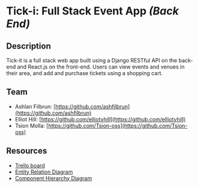 # Tick-i: Full Stack Event App _(Back End)_

## Description
Tick-it is a full stack web app built using a Django RESTful API on the back-end and React.js on the front-end.
Users can view events and venues in their area, and add and purchase tickets using a shopping cart.

## Team
- Ashlan Filbrun: [https://github.com/ashfilbrun](https://github.com/ashfilbrun)
- Elliot Hill: [https://github.com/elliotvhill](https://github.com/elliotvhill)
- Tsion Molla: [https://github.com/Tsion-oss](https://github.com/Tsion-oss)

## Resources
- [Trello board](https://trello.com/b/BBSNESHE/tick-it-full-stackathon-trello)
- [Entity Relation Diagram](https://drive.google.com/file/d/19qQSasc2r3BXgyeW38QzjbCNFugeRScI/view?usp=sharing)
- [Component Hierarchy Diagram](https://lucid.app/lucidchart/12b5d298-e443-459d-a601-8f230bcf9ced/edit?viewport_loc=-909%2C-7891%2C5828%2C5538%2C0_0&invitationId=inv_b4d7128e-e5e5-420b-be64-46cbb8a1462a)
